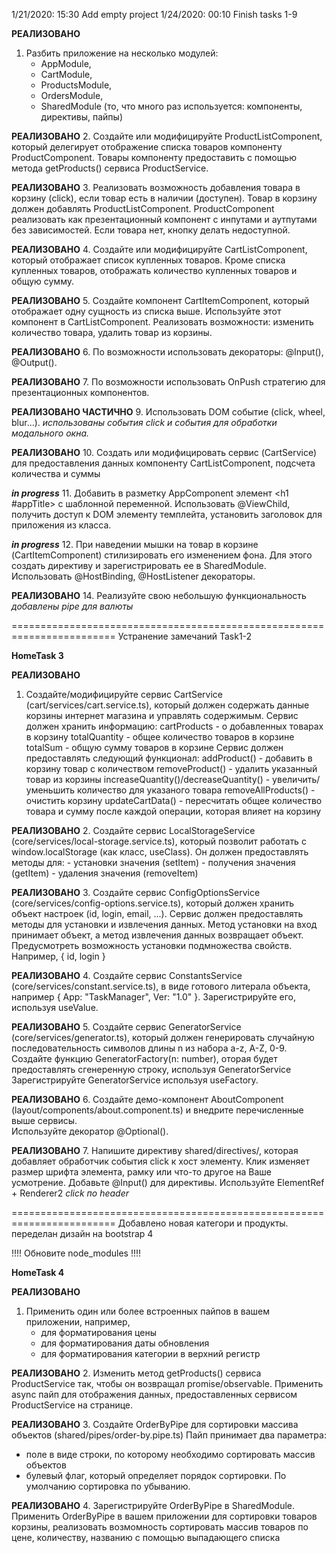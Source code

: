 1/21/2020: 15:30 Add empty project
1/24/2020: 00:10 Finish tasks 1-9 


**РЕАЛИЗОВАНО**
1. Разбить приложение на несколько модулей:
    - AppModule, 
    - CartModule, 
    - ProductsModule, 
    - OrdersModule, 
    - SharedModule (то, что много раз используется: компоненты, директивы, пайпы)

**РЕАЛИЗОВАНО**
2. Создайте или модифицируйте ProductListComponent, который делегирует отображение списка товаров
   компоненту ProductComponent. Товары компоненту предоставить с помощью метода getProducts() сервиса ProductService.

**РЕАЛИЗОВАНО**
3. Реализовать возможность добавления товара в корзину (click), если товар есть в наличии (доступен). 
   Товар в корзину должен добавлять ProductListComponent. 
   ProductComponent реализовать как презентационный компонент с инпутами и аутпутами без зависимостей.
   Если товара нет, кнопку делать недоступной. 

**РЕАЛИЗОВАНО**
4. Создайте или модифицируйте CartListComponent, который отображает список купленных товаров. 
   Кроме списка купленных товаров, отображать количество купленных товаров и общую сумму.

**РЕАЛИЗОВАНО**
5. Создайте компонент СartItemComponent, который отображает одну сущность из списка выше. 
   Используйте этот компонент в CartListComponent. 
   Реализовать возможности: изменить количество товара, удалить товар из корзины.

**РЕАЛИЗОВАНО**
6. По возможности использовать декораторы: @Input(), @Output().

**РЕАЛИЗОВАНО**
7. По возможности использовать OnPush стратегию для презентационных компонентов.

**РЕАЛИЗОВАНО ЧАСТИЧНО**
9. Использовать DOM событие (click, wheel, blur...).
  *использованы события click и события для обработки модального окна.* 

**РЕАЛИЗОВАНО**
10. Создать или модифицировать сервис (CartService) для предоставления данных компоненту CartListComponent, 
   подсчета количества и суммы
   
***in progress***
11. Добавить в разметку AppComponent элемент <h1 #appTitle></h1> с шаблонной переменной.
    Использовать @ViewChild, получить доступ к DOM элементу темплейта, 
    установить заголовок для приложения из класса.
    
***in progress***
12. При наведении мышки на товар в корзине (CartItemComponent) стилизировать его изменением фона. 
    Для этого создать директиву и зарегистрировать ее в SharedModule.
    Использовать @HostBinding, @HostListener декораторы.

**РЕАЛИЗОВАНО**
14. Реализуйте свою небольшую функциональность
   *добавлены pipe для валюты*

========================================================================
Устранение замечаний Task1-2

**HomeTask 3**

**РЕАЛИЗОВАНО**
1. Создайте/модифицируйте сервис CartService (cart/services/cart.service.ts), который должен содержать данные корзины интернет магазина и управлять содержимым.
    Сервис должен хранить информацию: 
        cartProducts - о добавленных товарах в корзину
        totalQuantity - общее количество товаров в корзине
        totalSum - общую сумму товаров в корзине
    Сервис должен предоставлять следующий функционал:
        addProduct() - добавить в корзину товар с количеством
        removeProduct() - удалить указанный товар из корзины
        increaseQuantity()/decreaseQuantity() - увеличить/уменьшить количество для указаного товара
        removeAllProducts() - очистить корзину
        updateCartData() - пересчитать общее количество товара и сумму после каждой операции, которая влияет на корзину

**РЕАЛИЗОВАНО**
2. Создайте сервис LocalStorageService (core/services/local-storage.service.ts), который позволит работать 
   с window.localStorage (как класс, useClass). 
   Он должен предоставлять методы для:
    - установки значения (setItem)
    - получения значения (getItem)
    - удаления значения (removeItem)
    
**РЕАЛИЗОВАНО**
3. Создайте сервис ConfigOptionsService (core/services/config-options.service.ts), который должен хранить объект настроек (id, login, email, ...).
   Сервис должен предоставлять методы для установки и извлечения данных. Метод установки на вход принимает объект,
   а метод извлечения данных возвращает объект. Предусмотреть возможность установки подмножества свойств.
   Например, { id, login } 

**РЕАЛИЗОВАНО**
4. Создайте сервис ConstantsService (core/services/constant.service.ts), в виде готового литерала объекта,
   например { App: "TaskManager", Ver: "1.0" }. Зарегистрируйте его, используя useValue.

**РЕАЛИЗОВАНО**
5. Создайте сервис GeneratorService (core/services/generator.ts), который должен генерировать случайную последовательность символов длины n 
   из набора a-z, A-Z, 0-9. Создайте функцию GeneratorFactory(n: number), оторая будет предоставлять сгенеренную строку, используя GeneratorService
   Зарегистрируйте GeneratorService используя useFactory.
   
**РЕАЛИЗОВАНО**
6. Создайте демо-компонент AboutComponent (layout/components/about.component.ts) и внедрите перечисленные выше сервисы.  
   Используйте декоратор @Optional().

**РЕАЛИЗОВАНО**
7. Напишите директиву shared/directives/<directive-name>, которая добавляет обработчик события click к хост элементу. 
Клик изменяет размер шрифта элемента, рамку или что-то другое на Ваше усмотрение. 
Добавьте @Input() для директивы. Используйте ElementRef + Renderer2
*click по header*

========================================================================
Добавлено новая категори и продукты.
переделан дизайн на bootstrap 4

!!!! Обновите node_modules !!!!

**HomeTask 4**

**РЕАЛИЗОВАНО**
1. Применить один или более встроенных пайпов в вашем приложении, например, 
    - для форматирования цены
    - для форматирования даты обновления
    - для форматирования категории в верхний регистр

**РЕАЛИЗОВАНО**
2. Изменить метод getProducts() сервиса ProductService так, чтобы он возвращал promise/observable. 
   Применить async пайп для отображения данных, предоставленных сервисом ProductService на странице.

**РЕАЛИЗОВАНО**
3. Создайте OrderByPipe для сортировки массива объектов (shared/pipes/order-by.pipe.ts)
   Пайп принимает два параметра: 
   - поле в виде строки, по которому необходимо сортировать массив объектов
   - булевый флаг, который определяет порядок сортировки. По умолчанию сортировка по убыванию.

**РЕАЛИЗОВАНО**
4. Зарегистрируйте OrderByPipe в SharedModule.
    Применить OrderByPipe в вашем приложении для сортировки товаров корзины, 
    реализовать возмомность сортировать массив товаров по цене, количеству, названию 
    c помощью выпадающего списка
